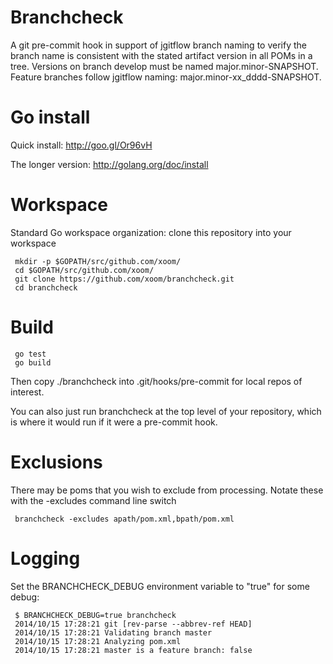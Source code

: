 Branchcheck
===========

A git pre-commit hook in support of jgitflow branch naming to verify
the branch name is consistent with the stated artifact version in
all POMs in a tree.  Versions on branch develop must be named
major.minor-SNAPSHOT.  Feature branches follow jgitflow naming:
major.minor-xx_dddd-SNAPSHOT.

Go install
==========

Quick install:  http://goo.gl/Or96vH

The longer version:  http://golang.org/doc/install

Workspace
=========

Standard Go workspace organization:  clone this repository into
your workspace

     mkdir -p $GOPATH/src/github.com/xoom/
     cd $GOPATH/src/github.com/xoom/
     git clone https://github.com/xoom/branchcheck.git
     cd branchcheck

Build
=====

     go test
     go build

Then copy ./branchcheck into .git/hooks/pre-commit for local repos of interest.

You can also just run branchcheck at the top level of your repository,
which is where it would run if it were a pre-commit hook.

Exclusions
==========

There may be poms that you wish to exclude from processing.  Notate these with the -excludes command 
line switch

     branchcheck -excludes apath/pom.xml,bpath/pom.xml

Logging
=======

Set the BRANCHCHECK_DEBUG environment variable to "true" for some debug:

     $ BRANCHCHECK_DEBUG=true branchcheck
     2014/10/15 17:28:21 git [rev-parse --abbrev-ref HEAD]
     2014/10/15 17:28:21 Validating branch master
     2014/10/15 17:28:21 Analyzing pom.xml
     2014/10/15 17:28:21 master is a feature branch: false
